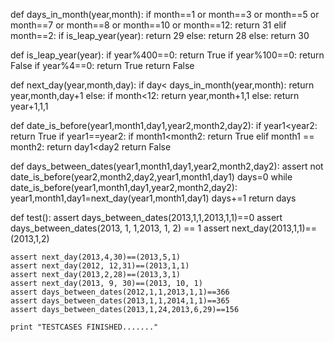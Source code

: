 def days_in_month(year,month):
    if month==1 or month==3 or month==5 or  month==7 or month==8 or month==10 or month==12:
        return 31
    elif month==2:
        if is_leap_year(year):
            return 29
        else:
            return 28
    else:
        return 30


def is_leap_year(year):
    if year%400==0:
        return True
    if year%100==0:
        return False
    if year%4==0:
        return True
    return False



def next_day(year,month,day):
    if day< days_in_month(year,month):
        return year,month,day+1
    else:
        if month<12:
            return year,month+1,1
        else:
            return year+1,1,1

def date_is_before(year1,month1,day1,year2,month2,day2):
    if year1<year2:
        return True
    if year1==year2:
        if month1<month2:
            return True
        elif month1 == month2:
            return day1<day2
    return False

def days_between_dates(year1,month1,day1,year2,month2,day2):
    assert  not date_is_before(year2,month2,day2,year1,month1,day1)
    days=0
    while date_is_before(year1,month1,day1,year2,month2,day2):
        year1,month1,day1=next_day(year1,month1,day1)
        days+=1
    return days

def test():
    assert days_between_dates(2013,1,1,2013,1,1)==0
    assert days_between_dates(2013, 1, 1,2013, 1, 2) == 1
    assert next_day(2013,1,1)==(2013,1,2)

    assert next_day(2013,4,30)==(2013,5,1)
    assert next_day(2012, 12,31)==(2013,1,1)
    assert next_day(2013,2,28)==(2013,3,1)
    assert next_day(2013, 9, 30)==(2013, 10, 1)
    assert days_between_dates(2012,1,1,2013,1,1)==366
    assert days_between_dates(2013,1,1,2014,1,1)==365
    assert days_between_dates(2013,1,24,2013,6,29)==156

    print "TESTCASES FINISHED......."



